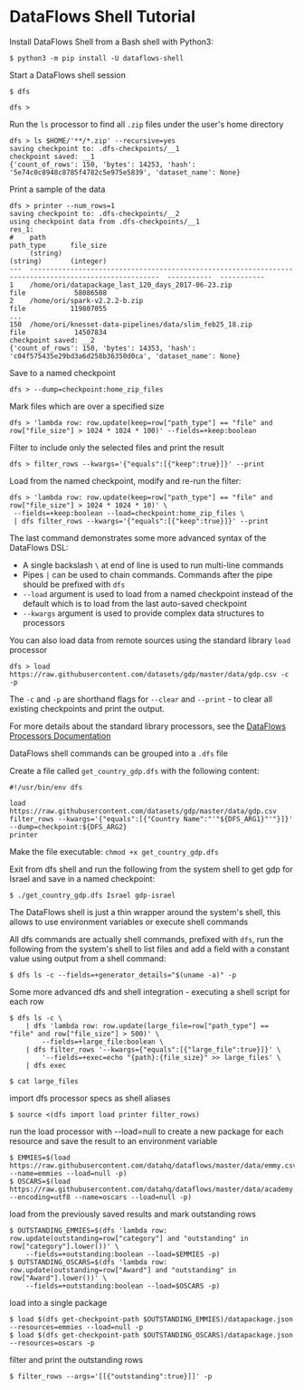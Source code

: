 # DataFlows Shell Tutorial

Install DataFlows Shell from a Bash shell with Python3:

```
$ python3 -m pip install -U dataflows-shell
```

Start a DataFlows shell session

```
$ dfs

dfs >
```

Run the `ls` processor to find all `.zip` files under the user's home directory

```
dfs > ls $HOME/'**/*.zip' --recursive=yes
saving checkpoint to: .dfs-checkpoints/__1
checkpoint saved: __1
{'count_of_rows': 150, 'bytes': 14253, 'hash': '5e74c0c8948c8785f4782c5e975e5839', 'dataset_name': None}
```

Print a sample of the data

```
dfs > printer --num_rows=1
saving checkpoint to: .dfs-checkpoints/__2
using checkpoint data from .dfs-checkpoints/__1
res_1:
#    path                                                                                                    path_type      file_size
     (string)                                                                                                (string)       (integer)
---  ------------------------------------------------------------------------------------------------------  -----------  -----------
1    /home/ori/datapackage_last_120_days_2017-06-23.zip                                                      file            58086508
2    /home/ori/spark-v2.2.2-b.zip                                                                            file           119807055
...
150  /home/ori/knesset-data-pipelines/data/slim_feb25_18.zip                                                 file            14507834
checkpoint saved: __2
{'count_of_rows': 150, 'bytes': 14353, 'hash': 'c04f575435e29bd3a6d258b36350d0ca', 'dataset_name': None}
```

Save to a named checkpoint

```
dfs > --dump=checkpoint:home_zip_files
```

Mark files which are over a specified size

```
dfs > 'lambda row: row.update(keep=row["path_type"] == "file" and row["file_size"] > 1024 * 1024 * 100)' --fields=+keep:boolean
```

Filter to include only the selected files and print the result

```
dfs > filter_rows --kwargs='{"equals":[{"keep":true}]}' --print
```

Load from the named checkpoint, modify and re-run the filter:

```
dfs > 'lambda row: row.update(keep=row["path_type"] == "file" and row["file_size"] > 1024 * 1024 * 10)' \
 --fields=+keep:boolean --load=checkpoint:home_zip_files \
 | dfs filter_rows --kwargs='{"equals":[{"keep":true}]}' --print
```

The last command demonstrates some more advanced syntax of the DataFlows DSL:

* A single backslash `\` at end of line is used to run multi-line commands
* Pipes `|` can be used to chain commands. Commands after the pipe should be prefixed with `dfs`
* `--load` argument is used to load from a named checkpoint instead of the default which is to load from the last auto-saved checkpoint
* `--kwargs` argument is used to provide complex data structures to processors

You can also load data from remote sources using the standard library `load` processor

```
dfs > load https://raw.githubusercontent.com/datasets/gdp/master/data/gdp.csv -c -p
```

The `-c` and `-p` are shorthand flags for `--clear` and `--print` - to clear all existing checkpoints and print the output.

For more details about the standard library processors, see the [DataFlows Processors Documentation](https://github.com/datahq/dataflows/blob/master/PROCESSORS.md)

DataFlows shell commands can be grouped into a `.dfs` file

Create a file called `get_country_gdp.dfs` with the following content:

```
#!/usr/bin/env dfs

load https://raw.githubusercontent.com/datasets/gdp/master/data/gdp.csv
filter_rows --kwargs='{"equals":[{"Country Name":"'"${DFS_ARG1}"'"}]}'
--dump=checkpoint:${DFS_ARG2}
printer
```

Make the file executable: `chmod +x get_country_gdp.dfs`

Exit from dfs shell and run the following from the system shell to get gdp for Israel and save in a named checkpoint:

```
$ ./get_country_gdp.dfs Israel gdp-israel
```

The DataFlows shell is just a thin wrapper around the system's shell,
this allows to use environment variables or execute shell commands

All dfs commands are actually shell commands, prefixed with `dfs`,
run the following from the system's shell to list files and add a field with a constant value using output from a shell command:

```
$ dfs ls -c --fields=+generator_details="$(uname -a)" -p
```

Some more advanced dfs and shell integration - executing a shell script for each row

```
$ dfs ls -c \
    | dfs 'lambda row: row.update(large_file=row["path_type"] == "file" and row["file_size"] > 500)' \
        --fields=+large_file:boolean \
    | dfs filter_rows '--kwargs={"equals":[{"large_file":true}]}' \
        '--fields=+exec=echo "{path}:{file_size}" >> large_files' \
    | dfs exec

$ cat large_files
```

import dfs processor specs as shell aliases

```
$ source <(dfs import load printer filter_rows)
```

run the load processor with --load=null to create a new package for each resource and save the result to an environment variable

```
$ EMMIES=$(load https://raw.githubusercontent.com/datahq/dataflows/master/data/emmy.csv --name=emmies --load=null -p)
$ OSCARS=$(load https://raw.githubusercontent.com/datahq/dataflows/master/data/academy.csv --encoding=utf8 --name=oscars --load=null -p)
```

load from the previously saved results and mark outstanding rows

```
$ OUTSTANDING_EMMIES=$(dfs 'lambda row: row.update(outstanding=row["category"] and "outstanding" in row["category"].lower())' \
    --fields=+outstanding:boolean --load=$EMMIES -p)
$ OUTSTANDING_OSCARS=$(dfs 'lambda row: row.update(outstanding=row["Award"] and "outstanding" in row["Award"].lower())' \
    --fields=+outstanding:boolean --load=$OSCARS -p)
```

load into a single package

```
$ load $(dfs get-checkpoint-path $OUTSTANDING_EMMIES)/datapackage.json --resources=emmies --load=null -p
$ load $(dfs get-checkpoint-path $OUTSTANDING_OSCARS)/datapackage.json --resources=oscars -p
```

filter and print the outstanding rows

```
$ filter_rows --args='[[{"outstanding":true}]]' -p
```
